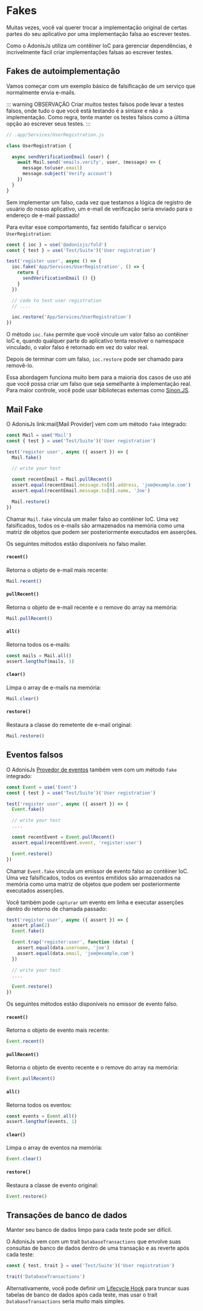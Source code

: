 # Fakes

Muitas vezes, você vai querer trocar a implementação original de certas partes do seu aplicativo por uma implementação falsa ao escrever testes.

Como o AdonisJs utiliza um contêiner IoC para gerenciar dependências, é incrivelmente fácil criar implementações falsas ao escrever testes.

## Fakes de autoimplementação
Vamos começar com um exemplo básico de falsificação de um serviço que normalmente envia e-mails.

::: warning OBSERVAÇÃO
Criar muitos testes falsos pode levar a testes falsos, onde tudo o que você está testando é a sintaxe e não a implementação. Como regra, tente manter os testes falsos como a última opção ao escrever seus testes.
:::

```js
// .app/Services/UserRegistration.js

class UserRegistration {

  async sendVerificationEmail (user) {
    await Mail.send('emails.verify', user, (message) => {
      message.to(user.email)
      message.subject('Verify account')
    })
  }
}
```

Sem implementar um falso, cada vez que testamos a lógica de registro de usuário do nosso aplicativo, um e-mail de verificação seria enviado para o endereço de e-mail passado!

Para evitar esse comportamento, faz sentido falsificar o serviço `UserRegistration`:

```js
const { ioc } = use('@adonisjs/fold')
const { test } = use('Test/Suite')('User registration')

test('register user', async () => {
  ioc.fake('App/Services/UserRegistration', () => {
    return {
      sendVerificationEmail () {}
    }
  })

  // code to test user registration
  // ....

  ioc.restore('App/Services/UserRegistration')
})
```

O método `ioc.fake` permite que você vincule um valor falso ao contêiner IoC e, quando qualquer parte do aplicativo tenta resolver o namespace vinculado, o valor falso é retornado em vez do valor real.

Depois de terminar com um falso, `ioc.restore` pode ser chamado para removê-lo.

Essa abordagem funciona muito bem para a maioria dos casos de uso até que você possa criar um falso que seja semelhante à implementação real. Para maior controle, você pode usar bibliotecas externas como [Sinon.JS](http://sinonjs.org/).

## Mail Fake
O AdonisJs link:mail[Mail Provider] vem com um método `fake` integrado:

```js
const Mail = use('Mail')
const { test } = use('Test/Suite')('User registration')

test('register user', async ({ assert }) => {
  Mail.fake()

  // write your test

  const recentEmail = Mail.pullRecent()
  assert.equal(recentEmail.message.to[0].address, 'joe@example.com')
  assert.equal(recentEmail.message.to[0].name, 'Joe')

  Mail.restore()
})
```

Chamar `Mail.fake` vincula um mailer falso ao contêiner IoC. Uma vez falsificados, todos os e-mails são armazenados na memória como uma matriz de objetos que podem ser posteriormente executados em asserções.

Os seguintes métodos estão disponíveis no falso mailer.

#### `recent()`
Retorna o objeto de e-mail mais recente:

```js
Mail.recent()
```

#### `pullRecent()`
Retorna o objeto de e-mail recente e o remove do array na memória:

```js
Mail.pullRecent()
```

#### `all()`
Retorna todos os e-mails:

```js
const mails = Mail.all()
assert.lengthof(mails, 1)
```

#### `clear()`
Limpa o array de e-mails na memória:

```js
Mail.clear()
```

#### `restore()`
Restaura a classe do remetente de e-mail original:

```js
Mail.restore()
```

## Eventos falsos
O AdonisJs [Provedor de eventos](/docs/06-Digging-Deeper/02-Events.md) também vem com um método `fake` integrado:

```js
const Event = use('Event')
const { test } = use('Test/Suite')('User registration')

test('register user', async ({ assert }) => {
  Event.fake()

  // write your test
  ....

  const recentEvent = Event.pullRecent()
  assert.equal(recentEvent.event, 'register:user')

  Event.restore()
})
```

Chamar `Event.fake` vincula um emissor de evento falso ao contêiner IoC. Uma vez falsificados, todos os eventos emitidos são armazenados na memória como uma matriz de objetos que podem ser posteriormente executados asserções.

Você também pode `capturar` um evento em linha e executar asserções dentro do retorno de chamada passado:

```js
test('register user', async ({ assert }) => {
  assert.plan(2)
  Event.fake()

  Event.trap('register:user', function (data) {
    assert.equal(data.username, 'joe')
    assert.equal(data.email, 'joe@example.com')
  })

  // write your test
  ....

  Event.restore()
})
```

Os seguintes métodos estão disponíveis no emissor de evento falso.

#### `recent()`
Retorna o objeto de evento mais recente:

```js
Event.recent()
```

#### `pullRecent()`
Retorna o objeto de evento recente e o remove do array na memória:

```js
Event.pullRecent()
```

#### `all()`
Retorna todos os eventos:

```js
const events = Event.all()
assert.lengthof(events, 1)
```

#### `clear()`
Limpa o array de eventos na memória:

```js
Event.clear()
```

#### `restore()`
Restaura a classe de evento original:

```js
Event.restore()
```

## Transações de banco de dados
Manter seu banco de dados limpo para cada teste pode ser difícil.

O AdonisJs vem com um trait `DatabaseTransactions` que envolve suas consultas de banco de dados dentro de uma transação e as reverte após cada teste:

```js
const { test, trait } = use('Test/Suite')('User registration')

trait('DatabaseTransactions')
```

Alternativamente, você pode definir um [Lifecycle Hook](/docs/10-testing/01-Getting-Started.md) para truncar suas tabelas de banco de dados após cada teste, mas usar o trait `DatabaseTransactions` seria muito mais simples.
